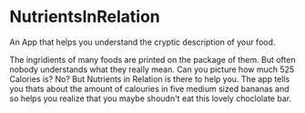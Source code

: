 NutrientsInRelation
===================

An App that helps you understand the cryptic description of your food.

The ingridients of many foods are printed on the package of them. But often nobody understands what they really mean. Can you picture how much 525 Calories is? No? But Nutrients in Relation is there to help you. The app tells you thats about the amount of calouries in five medium sized bananas and so helps you realize that you maybe shoudn't eat this lovely choclolate bar.
